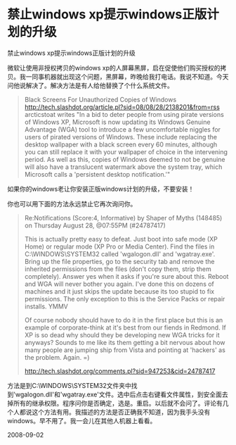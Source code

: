 # 禁止windows xp提示windows正版计划的升级

禁止windows xp提示windows正版计划的升级

微软让使用非授权拷贝的windows xp的人屏幕黑屏，启在促使他们购买授权的拷贝。我一同事机器就出现这个问题，黑屏幕，昨晚给我打电话。我说不知道。今天问他说解决了。解决方法是有人给他替换了个什么系统文件。

> Black Screens For Unauthorized Copies of Windows 
> http://tech.slashdot.org/article.pl?sid=08/08/28/2138201&from=rss
> arcticstoat writes "In a bid to deter people from using pirate versions of Windows XP, Microsoft is now updating its Windows Genuine Advantage (WGA) tool to introduce a few uncomfortable niggles for users of pirated versions of Windows. These include replacing the desktop wallpaper with a black screen every 60 minutes, although you can still replace it with your wallpaper of choice in the intervening period. As well as this, copies of Windows deemed to not be genuine will also have a translucent watermark above the system tray, which Microsoft calls a 'persistent desktop notification.'"  

如果你的windows老让你安装正版windows计划的升级，不要安装！

你也可以用下面的方法永远禁止它再次询问你。

> Re:Notifications (Score:4, Informative)
> by Shaper of Myths (148485) on Thursday August 28, @07:55PM (#24787417)
> 
> This is actually pretty easy to defeat. Just boot into safe mode (XP Home) or regular mode (XP Pro or Media Center). Find the files in C:\WINDOWS\SYSTEM32 called 'wgalogon.dll' and 'wgatray.exe'. Bring up the file properties, go to the security tab and remove the inherited permissions from the files (don't copy them, strip them completely). Answer yes when it asks if you're sure about this. Reboot and WGA will never bother you again. I've done this on dozens of machines and it just skips the update because its too stupid to fix permissions. The only exception to this is the Service Packs or repair installs. YMMV
> 
> Of course nobody should have to do it in the first place but this is an example of corporate-think at it's best from our fiends in Redmond. If XP is so dead why should they be developing new WGA tricks for it anyways? Sounds to me like its them getting a bit nervous about how many people are jumping ship from Vista and pointing at 'hackers' as the problem. Again. =)
> 
> http://tech.slashdot.org/comments.pl?sid=947253&cid=24787417

方法是到C:\WINDOWS\SYSTEM32文件夹中找到'wgalogon.dll'和'wgatray.exe'文件。选中后点击右键看文件属性，到安全面去掉所有的继承权限。程序问你是否确定，选是。重启。以后就不会问了。评论有几个人都说这个方法有用。我描述的方法是否正确我不知道，因为我手头没有windows。早不用了。我一会儿在其他人机器上看看。


2008-09-02